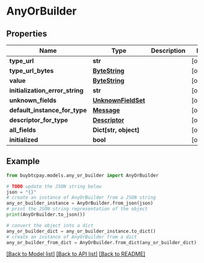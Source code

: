# AnyOrBuilder


## Properties

Name | Type | Description | Notes
------------ | ------------- | ------------- | -------------
**type_url** | **str** |  | [optional] 
**type_url_bytes** | [**ByteString**](ByteString.md) |  | [optional] 
**value** | [**ByteString**](ByteString.md) |  | [optional] 
**initialization_error_string** | **str** |  | [optional] 
**unknown_fields** | [**UnknownFieldSet**](UnknownFieldSet.md) |  | [optional] 
**default_instance_for_type** | [**Message**](Message.md) |  | [optional] 
**descriptor_for_type** | [**Descriptor**](Descriptor.md) |  | [optional] 
**all_fields** | **Dict[str, object]** |  | [optional] 
**initialized** | **bool** |  | [optional] 

## Example

```python
from buybtcpay.models.any_or_builder import AnyOrBuilder

# TODO update the JSON string below
json = "{}"
# create an instance of AnyOrBuilder from a JSON string
any_or_builder_instance = AnyOrBuilder.from_json(json)
# print the JSON string representation of the object
print(AnyOrBuilder.to_json())

# convert the object into a dict
any_or_builder_dict = any_or_builder_instance.to_dict()
# create an instance of AnyOrBuilder from a dict
any_or_builder_from_dict = AnyOrBuilder.from_dict(any_or_builder_dict)
```
[[Back to Model list]](../README.md#documentation-for-models) [[Back to API list]](../README.md#documentation-for-api-endpoints) [[Back to README]](../README.md)


